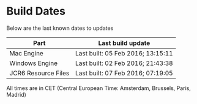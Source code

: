 # Build Dates

Below are the last known dates to updates

Part | Last build update
-----|-----
Mac Engine | Last built: 05 Feb 2016; 13:15:11
Windows Engine | Last built: 02 Feb 2016; 21:43:38
JCR6 Resource Files | Last built: 07 Feb 2016; 07:19:05
All times are in CET (Central European Time: Amsterdam, Brussels, Paris, Madrid)



